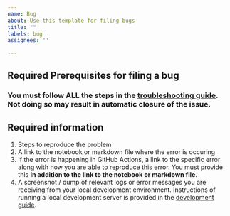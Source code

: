 ```yaml
---
name: Bug
about: Use this template for filing bugs
title: ""
labels: bug
assignees: ''

---
```


## Required Prerequisites for filing a bug

### You must follow ALL the steps in the [troubleshooting guide](https://github.com/fastai/fastpages/blob/master/_fastpages_docs/TROUBLESHOOTING.md).  Not doing so may result in automatic closure of the issue.


## Required information

1. Steps to reproduce the problem
2. A link to the notebook or markdown file where the error is occuring
3. If the error is happening in GitHub Actions, a link to the specific error along with how you are able to reproduce this error.  You must provide this **in addition to the link to the notebook or markdown file**.
4. A screenshot / dump of relevant logs or error messages you are receiving from your local development environment. Instructions of running a local development server is provided in the [development guide](https://github.com/fastai/fastpages/blob/master/_fastpages_docs/DEVELOPMENT.md).
